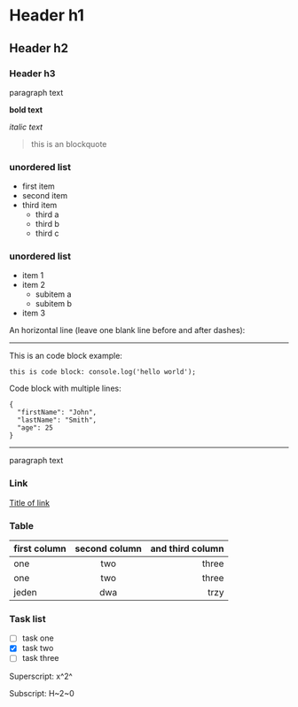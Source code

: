 # Header h1
## Header h2
### Header h3

paragraph text

**bold text**

*italic text*

> this is an blockquote

### unordered list 
* first item
* second item
* third item
  * third a
  * third b
  * third c

### unordered list
- item 1
- item 2
  - subitem a
  - subitem b
- item 3

An horizontal line (leave one blank line before and after dashes):

---

This is an code block example:

`this is code block:
  console.log('hello world');`

Code block with multiple lines:

```
{
  "firstName": "John",
  "lastName": "Smith",
  "age": 25
}
```
  

  
---
 
paragraph text
 
### Link
 
[Title of link](https://www.wp.pl)
 
### Table

 
| first column | second column | and third column |
| --- | :---: | ---: |
| one | two | three |
| one | two | three |
| jeden | dwa | trzy |

### Task list

- [ ] task one
- [x] task two
- [ ] task three

Superscript: 
x^2^

Subscript:
H~2~0


 

 
 




